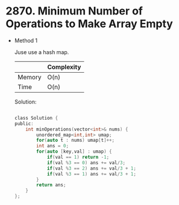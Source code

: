 # 2870. Minimum Number of Operations to Make Array Empty 
- Method 1

    Juse use a hash map.

    | |   Complexity  |
    | ----------- | ----------- | 
    |  Memory     | O(n) | 
    |      Time       |  O(n) | 


    Solution:

    ``` h

    class Solution {
    public:
        int minOperations(vector<int>& nums) {
            unordered_map<int,int> umap;
            for(auto t : nums) umap[t]++;
            int ans = 0;
            for(auto [key,val] : umap) {
                if(val == 1) return -1;
                if(val %3 == 0) ans += val/3;
                if(val %3 == 2) ans += val/3 + 1;
                if(val %3 == 1) ans += val/3 + 1;
            }
            return ans;
        }
    };
    ```

<!-- - Method 2

    This is another method.

    | |   Complexity  |
    | ----------- | ----------- | 
    |  Memory     | O(n) | 
    |      Time       |  O(n) | 


    Solution:

    ``` h



    ```

- Additional Knowledge:
       
    Here are some additional knowledge.



<br> -->